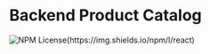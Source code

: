 # Backend Product Catalog
![NPM License(https://img.shields.io/npm/l/react)](https://github.com/danielorangeviana/api-rest-spring-dscatalog/blob/main/LICENSE)
